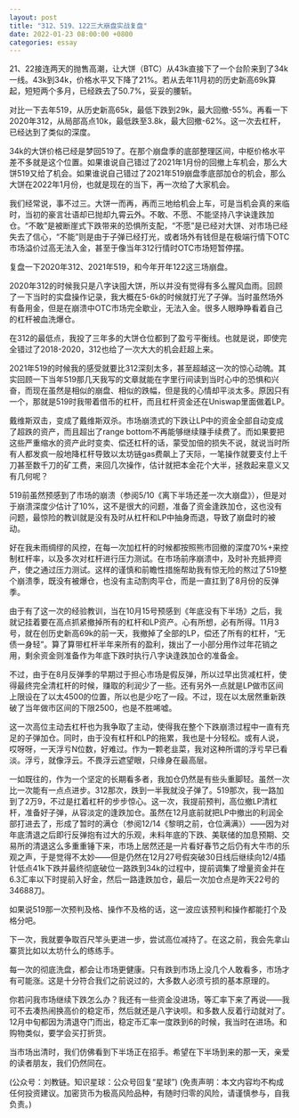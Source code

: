 ```yaml
---
layout: post
title: "312、519、122三大崩盘实战复盘"
date: 2022-01-23 08:00:00 +0800
categories: essay
---
```


21、22接连两天的抛售高潮，让大饼（BTC）从43k直接下了一个台阶来到了34k一线。43k到34k，价格水平又下降了21%。若从去年11月初的历史新高69k算起，短短两个多月，已经跌去了50.7%，妥妥的腰斩。

对比一下去年519，从历史新高65k，最低下跌到29k，最大回撤-55%。再看一下2020年312，从局部高点10k，最低跌至3.8k，最大回撤-62%。这一次去杠杆，已经达到了类似的深度。

34k的大饼价格已经是梦回519了。在那个崩盘季的底部整理区间，中枢价格水平差不多就是这个位置。如果谁说自己错过了2021年1月份的回撤上车机会，那么大饼519又给了机会。如果谁说自己错过了2021年519崩盘季底部加仓的机会，那么大饼在2022年1月份，也就是现在的当下，再一次给了大家机会。

我们经常说，事不过三。大饼一而再，再而三地给机会上车，可是当机会真的来临时，当初的豪言壮语却已抛却九霄云外。不敢、不愿、不能坚持八字诀逢跌加仓。“不敢”是被断崖式下跌带来的恐惧所支配，“不愿”是已经对大饼、对市场已经失去了信心，“不能”则是由于子弹已经打光，或者场外有钱但是在极端行情下OTC市场溢价过高无法入金，甚至于像当年312行情时OTC市场短暂停摆。

复盘一下2020年312、2021年519，和今年开年122这三场崩盘。

2020年312的时候我只是八字诀囤大饼，所以并没有觉得有多么腥风血雨。回顾了一下当时的实盘操作记录，我大概在5-6k的时候就打光了子弹。当时虽然场外有备用金，但是在崩溃中OTC市场完全歇业，无法入金。很多人眼睁睁看着自己的杠杆被血洗爆仓。

在312的最低点，我投了三年多的大饼仓位都到了盈亏平衡线。也就是说，即使完全错过了2018-2020，312也给了一次大大的机会赶超上来。

2021年519的时候我的感受就要比312深刻太多，甚至超越这一次的惊心动魄。其实回顾一下当年519那几天我写的文章就能在字里行间读到当时心中的恐惧和兴奋，而现在虽然是相似的崩盘、相似的跌幅，但是我的心情却平淡太多。原因只有一个，那就是519时我带着借币的杠杆，而且杠杆资金还在Uniswap里面做着LP。

戴维斯双击，变成了戴维斯双杀。市场崩溃式的下跌让LP中的资金全部自动变成了超跌的资产，而且超出了range bottom不再能够继续赚手续费了。而如果要把这些严重缩水的资产此时变卖、偿还杠杆的话，蒙受加倍的损失不说，就说当时所有人都发疯一般地降杠杆导致以太坊链gas费飙上了天际，一笔操作就要支付上千刀甚至数千刀的矿工费，来回几次操作，估计就把本金花个大半，拯救起来意义又有几何呢？

519前虽然预感到了市场的崩溃（参阅5/10《离下半场还差一次大崩盘》），但是对于崩溃深度少估计了10%，这不是很大的问题，准备了资金逢跌加仓，这也没有问题，最惊险的教训就是没有及时从杠杆和LP中抽身而退，导致了崩盘时的被动。

好在我未雨绸缪的风控，在每一次加杠杆的时候都按照熊市回撤的深度70%+来控制杠杆率，以及多次对杠杆进行压力测试。在市场前序崩溃中，及时补充抵押资产，使之通过压力测试。这样的谨慎和前瞻性措施帮助我有惊无险的熬过了519整个崩溃季，既没有被爆仓，也没有主动割肉平仓，而是一直扛到了8月份的反弹季。

由于有了这一次的经验教训，当在10月15号预感到《年底没有下半场》之后，我就记挂着要在高点抓紧撤掉所有的杠杆和LP资产。心有所想，必有所得。11月3号，就在创历史新高69k的前一天，我撤掉了全部的LP，偿还了所有的杠杆，“无债一身轻”。算了算带杠杆半年来所有的盈利，拨出了一小部分用作过年花销之用，剩余资金则准备作为年底下跌时执行八字诀逢跌加仓的准备金。

不过，由于在8月反弹季的早期过于担心市场是假反弹，所以过早出货减杠杆，使得最终完全清杠杆的时候，赚取的利润少了一些。还有另外一点就是LP做市区间上限设在了以太4500的位置，所以也是少吃了一段。不过，现在以太居然重新跌破了当年做市区间的下限2500，也是不胜唏嘘。

这一次高位主动去杠杆也为我争取了主动，使得我在整个下跌崩溃过程中一直有充足的子弹加仓。同时，由于没有杠杆和LP的拖累，我也是十分轻松。或有人说，哎呀呀，一天浮亏N位数，好难过。作为一颗老韭菜，我对这种所谓的浮亏早已看淡。浮亏，就像浮云。不畏浮云遮望眼，只缘身在最高层。

一如既往的，作为一个坚定的长期看多者，我加仓仍然是有些头重脚轻。虽然一次比一次能有一点点进步。312那次，跌到一半我就没子弹了。519那次，我一路加到了2万9，不过是扛着杠杆的步步惊心。这一次，我提前预判，高位撤LP清杠杆，准备好子弹，从容淡定的逢跌加仓。虽然在12月底前就把LP中撤出的利润全部打进去了，形成了暂时的满仓（参阅12/14《黎明之前，仓位满满》）——因为对年底清退之后即行反弹抱有过大的乐观，未料年底的下跌、美联储的加息预期、交易所的清退这么多重重锤下来，市场上居然还是一片看好春节之后仍有大牛市的乐观之声，于是觉得不太妙——但是仍然在12月27号假突破30日线后继续向12/4插针低点41k下跌并最终彻底破位一路跌到34k的过程中，提前调集了增量资金并在6.3汇率以下时提前入好金，然后一路逢跌加仓，最后一次加仓点是昨天22号的34688刀。

如果说519那一次预判及格、操作不及格的话，这一波应该预判和操作都能打个及格分吧。

下一次，我就要争取百尺竿头更进一步，尝试高位减持了。在这之前，我会先拿山寨货比如以太坊什么的练练手。

每一次的彻底洗盘，都会让市场更健康。只有跌到市场上没几个人敢看多，市场才有可能涨。这是十分符合我们之前说过的，大多数人必须亏损的基本原理的。

你若问我市场继续下跌怎么办？我还有一些资金没进场，等汇率下来了再说——我可不去凑热闹换高价的稳定币，然后就还是八字诀呗。和多数人反着行动就对了。12月中旬都因为清退夺门而出，稳定币汇率一度跌到6的时候，我当时在进场。和购物类似，要学会买打折货。

当市场出清时，我们仿佛看到下半场正在招手。希望在下半场到来的那一天，亲爱的读者朋友，我们仍然同在。

(公众号：刘教链。知识星球：公众号回复“星球”)
(免责声明：本文内容均不构成任何投资建议。加密货币为极高风险品种，有随时归零的风险，请谨慎参与，自我负责。)